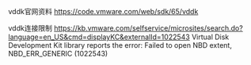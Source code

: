 vddk官网资料
https://code.vmware.com/web/sdk/65/vddk

vddk连接限制
https://kb.vmware.com/selfservice/microsites/search.do?language=en_US&cmd=displayKC&externalId=1022543
Virtual Disk Development Kit library reports the error: Failed to open NBD extent, NBD_ERR_GENERIC (1022543)


